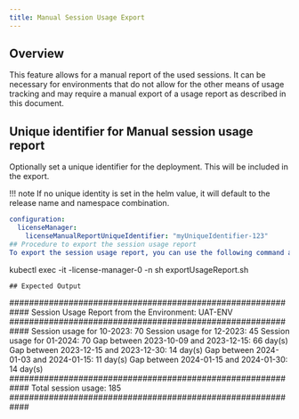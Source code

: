 ```yaml
---
title: Manual Session Usage Export
---
```


## Overview

This feature allows for a manual report of the used sessions. It can be necessary for environments that do not allow for the other means of usage tracking and may require a manual export of a usage report as described in this document.

## Unique identifier for Manual session usage report

Optionally set a unique identifier for the deployment. This will be included in the export.

 !!! note
    If no unique identity is set in the helm value, it will default to the release name and namespace combination.

 ```yaml
 configuration:
   licenseManager:
     licenseManualReportUniqueIdentifier: "myUniqueIdentifier-123"
## Procedure to export the session usage report
To export the session usage report, you can use the following command and include the start date and end date:

```
kubectl exec -it <release name>-license-manager-0 -n <namespace> sh exportUsageReport.sh <YYYY-MM-DD> <YYYY-MM-DD>
```
## Expected Output

```
############################################################
Session Usage Report from the Environment: UAT-ENV
############################################################
Session usage for 10-2023: 70
Session usage for 12-2023: 45
Session usage for 01-2024: 70
Gap between 2023-10-09 and 2023-12-15: 66 day(s)
Gap between 2023-12-15 and 2023-12-30: 14 day(s)
Gap between 2024-01-03 and 2024-01-15: 11 day(s)
Gap between 2024-01-15 and 2024-01-30: 14 day(s)
############################################################
Total session usage: 185
############################################################
```